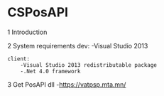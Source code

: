 # CSPosAPI

1 Introduction


2 System requirements
	dev:
		-Visual Studio 2013

	client:
		-Visual Studio 2013 redistributable package
		-.Net 4.0 framework

3 Get PosAPI dll 
		-https://vatpsp.mta.mn/
